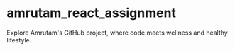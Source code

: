 # amrutam_react_assignment
Explore Amrutam's GitHub project, where code meets wellness and healthy lifestyle.
